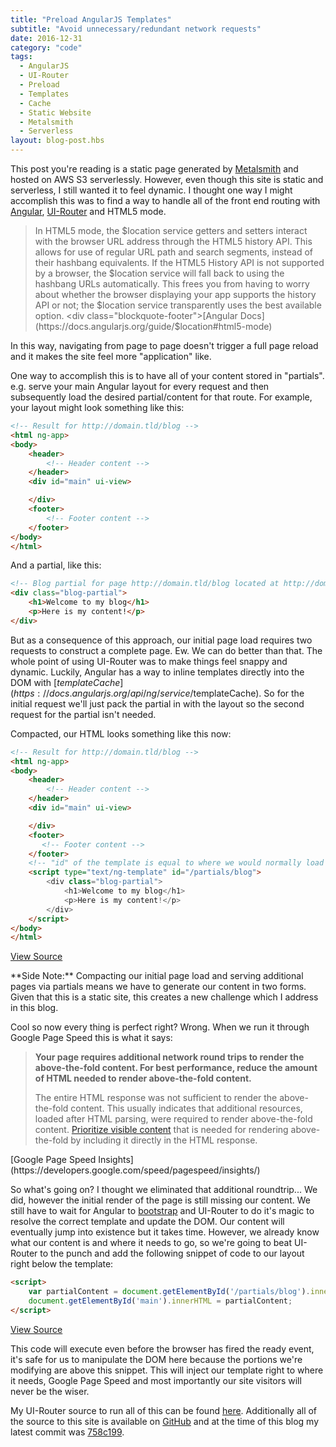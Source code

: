 ```yaml
---
title: "Preload AngularJS Templates"
subtitle: "Avoid unnecessary/redundant network requests"
date: 2016-12-31
category: "code"
tags:
  - AngularJS
  - UI-Router
  - Preload
  - Templates
  - Cache
  - Static Website
  - Metalsmith
  - Serverless
layout: blog-post.hbs
---
```


This post you're reading is a static page generated by [Metalsmith](metalsmith.io) and hosted on AWS S3 serverlessly. However, even though this site is static and serverless, I still wanted it to feel dynamic. I thought one way I might accomplish this was to find a way to handle all of the front end routing with [Angular](https://angularjs.org/), [UI-Router](https://ui-router.github.io/) and HTML5 mode.

> In HTML5 mode, the $location service getters and setters interact with the browser URL address through the HTML5 history API. This allows for use of regular URL path and search segments, instead of their hashbang equivalents. If the HTML5 History API is not supported by a browser, the $location service will fall back to using the hashbang URLs automatically. This frees you from having to worry about whether the browser displaying your app supports the history API or not; the $location service transparently uses the best available option. <div class="blockquote-footer">[Angular Docs](https://docs.angularjs.org/guide/$location#html5-mode)</div>

In this way, navigating from page to page doesn't trigger a full page reload and it makes the site feel more "application" like.

One way to accomplish this is to have all of your content stored in "partials". e.g. serve your main Angular layout for every request and then subsequently load the desired partial/content for that route. For example, your layout might look something like this:

```html
<!-- Result for http://domain.tld/blog -->
<html ng-app>
<body>
	<header>
		<!-- Header content -->
	</header>
	<div id="main" ui-view>

	</div>
	<footer>
		<!-- Footer content -->
	</footer>
</body>
</html>
```

And a partial, like this:

```html
<!-- Blog partial for page http://domain.tld/blog located at http://domain.tld/partials/blog -->
<div class="blog-partial">
	<h1>Welcome to my blog</h1>
	<p>Here is my content!</p>
</div>
```

But as a consequence of this approach, our initial page load requires two requests to construct a complete page. Ew. We can do better than that. The whole point of using UI-Router was to make things feel snappy and dynamic. Luckily, Angular has a way to inline templates directly into the DOM with [$templateCache](https://docs.angularjs.org/api/ng/service/$templateCache). So for the initial request we'll just pack the partial in with the layout so the second request for the partial isn't needed.

Compacted, our HTML looks something like this now:

```html
<!-- Result for http://domain.tld/blog -->
<html ng-app>
<body>
	<header>
		<!-- Header content -->
	</header>
	<div id="main" ui-view>

	</div>
	<footer>
	   <!-- Footer content -->
	</footer>
	<!-- "id" of the template is equal to where we would normally load the partial -->
	<script type="text/ng-template" id="/partials/blog">
		<div class="blog-partial">
			<h1>Welcome to my blog</h1>
			<p>Here is my content!</p>
		</div>
	</script>
</body>
</html>
```
[View Source](https://github.com/ReedD/dadoune.com/blob/758c199f03509ea4a3a8fdd02954d6e5b69f7b85/src/layouts/page.hbs)

<p class="alert alert-info">**Side Note:** Compacting our initial page load and serving additional pages via partials means we have to generate our content in two forms. Given that this is a static site, this creates a new challenge which I address in <a ui-sref="blog.post({title: 'metalsmith-angularjs-partial-extractor'})">this blog</a>.</p>

Cool so now every thing is perfect right? Wrong. When we run it through Google Page Speed this is what it says:

>**Your page requires additional network round trips to render the above-the-fold content. For best performance, reduce the amount of HTML needed to render above-the-fold content.**
>
>The entire HTML response was not sufficient to render the above-the-fold content. This usually indicates that additional resources, loaded after HTML parsing, were required to render above-the-fold content. [Prioritize visible content](https://developers.google.com/speed/docs/insights/PrioritizeVisibleContent) that is needed for rendering above-the-fold by including it directly in the HTML response.
<div class="blockquote-footer">[Google Page Speed Insights](https://developers.google.com/speed/pagespeed/insights/)</div>

So what's going on? I thought we eliminated that additional roundtrip... We did, however the initial render of the page is still missing our content. We still have to wait for Angular to [bootstrap](https://docs.angularjs.org/guide/bootstrap) and UI-Router to do it's magic to resolve the correct template and update the DOM. Our content will eventually jump into existence but it takes time. However, we already know what our content is and where it needs to go, so we're going to beat UI-Router to the punch and add the following snippet of code to our layout right below the template:

```html
<script>
	var partialContent = document.getElementById('/partials/blog').innerHTML;
	document.getElementById('main').innerHTML = partialContent;
</script>
```
[View Source](https://github.com/ReedD/dadoune.com/blob/758c199f03509ea4a3a8fdd02954d6e5b69f7b85/src/layouts/partials/footer.hbs#L24-L30)

This code will execute even before the browser has fired the ready event, it's safe for us to manipulate the DOM here because the portions we're modifying are above this snippet. This will inject our template right to where it needs, Google Page Speed and most importantly our site visitors will never be the wiser.

My UI-Router source to run all of this can be found [here](https://github.com/ReedD/dadoune.com/blob/758c199f03509ea4a3a8fdd02954d6e5b69f7b85/src/assets/app/app.js). Additionally all of the source to this site is available on [GitHub](https://github.com/ReedD/dadoune.com) and at the time of this blog my latest commit was [758c199](https://github.com/ReedD/dadoune.com/tree/758c199f03509ea4a3a8fdd02954d6e5b69f7b85).
